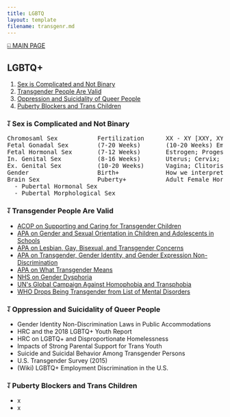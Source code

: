 ```yaml
---
title: LGBTQ
layout: template
filename: transgenr.md
--- 
```


[⍇ MAIN PAGE](index.md)

## LGBTQ+
1. [Sex is Complicated and Not Binary](#sex-is-complicated-and-not-a-binary)
2. [Transgender People Are Valid](#transgender-people-are-valid)
3. [Oppression and Suicidality of Queer People](#oppression-and-suicidality-of-queer-people)
4. [Puberty Blockers and Trans Children](#puberty-blockers-and-trans-children)

### ⥡ Sex is Complicated and Not Binary
<pre>
Chromosaml Sex           Fertilization      XX - XY [XXY, XYY, XO]
Fetal Gonadal Sex        (7-20 Weeks)       (10-20 Weeks) Embryonic Ovaries - (7-12 Weeks) Embryonic Testes
Fetal Hormonal Sex       (7-12 Weeks)       Estrogen; Progesterone - Testosterone
In. Genital Sex          (8-16 Weeks)       Uterus; Cervix; Fallopian Tubes - Vas Deferens; Prostate; Epididymis
Ex. Genital Sex          (10-20 Weeks)      Vagina; Clitoris (10-20 Weeks) - Penis; Scrotum (12-14 Weeks)
Gender                   Birth+             How we interpret and categorize the mixture of all previous stages.
Brain Sex                Puberty+           Adult Female Hormone Levels/Patterns - Adult Male Hormone Levels/Patterns
  - Pubertal Hormonal Sex
  - Pubertal Morphological Sex
</pre>

### ⥡ Transgender People Are Valid
- [ACOP on Supporting and Caring for Transgender Children](https://assets2.hrc.org/files/documents/SupportingCaringforTransChildren.pdf)
- [APA on Gender and Sexual Orientation in Children and Adolescents in Schools](https://www.apa.org/about/policy/orientation-diversity)
- [APA on Lesbian, Gay, Bisexual, and Transgender Concerns](https://www.apa.org/about/policy/booklet.pdf)
- [APA on Transgender, Gender Identity, and Gender Expression Non-Discrimination](https://www.apa.org/about/policy/resolution-gender-identity.pdf)
- [APA on What Transgender Means](https://www.apa.org/topics/lgbt/transgender)
- [NHS on Gender Dysphoria](https://www.nhs.uk/conditions/gender-dysphoria/)
- [UN's Global Campaign Against Homophobia and Transphobia](https://www.unfe.org/about-2/)
- [WHO Drops Being Transgender from List of Mental Disorders](https://time.com/5596845/world-health-organization-transgender-identity/)

### ⥡ Oppression and Suicidality of Queer People
- Gender Identity Non-Discrimination Laws in Public Accommodations 
- HRC and the 2018 LGBTQ+ Youth Report 
- HRC on LGBTQ+ and Disproportionate Homelessness 
- Impacts of Strong Parental Support for Trans Youth 
- Suicide and Suicidal Behavior Among Transgender Persons 
- U.S. Transgender Survey (2015) 
- (Wiki) LGBTQ+ Employment Discrimination in the U.S. 

### ⥡ Puberty Blockers and Trans Children
- x
- x
